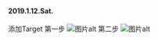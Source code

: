 #### 2019.1.12.Sat.
添加Target
第一步
![图片alt](first.png''添加target第一步'')
第二步
![图片alt](second.png''添加target第二步'')

